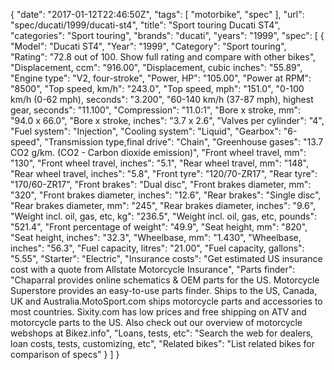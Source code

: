 {
    "date": "2017-01-12T22:46:50Z",
    "tags": [
        "motorbike",
        "spec"
    ],
    "url": "spec\/ducati\/1999\/ducati-st4",
    "title": "Sport touring Ducati ST4",
    "categories": "Sport touring",
    "brands": "ducati",
    "years": "1999",
    "spec": [
        {
            "Model": "Ducati ST4",
            "Year": "1999",
            "Category": "Sport touring",
            "Rating": "72.8 out of 100. Show full rating and compare with other bikes",
            "Displacement, ccm": "916.00",
            "Displacement, cubic inches": "55.89",
            "Engine type": "V2, four-stroke",
            "Power, HP": "105.00",
            "Power at RPM": "8500",
            "Top speed, km\/h": "243.0",
            "Top speed, mph": "151.0",
            "0-100 km\/h (0-62 mph), seconds": "3.200",
            "60-140 km\/h (37-87 mph), highest gear, seconds": "11.100",
            "Compression": "11.0:1",
            "Bore x stroke, mm": "94.0 x 66.0",
            "Bore x stroke, inches": "3.7 x 2.6",
            "Valves per cylinder": "4",
            "Fuel system": "Injection",
            "Cooling system": "Liquid",
            "Gearbox": "6-speed",
            "Transmission type,final drive": "Chain",
            "Greenhouse gases": "13.7 CO2 g\/km. (CO2 - Carbon dioxide emission)",
            "Front wheel travel, mm": "130",
            "Front wheel travel, inches": "5.1",
            "Rear wheel travel, mm": "148",
            "Rear wheel travel, inches": "5.8",
            "Front tyre": "120\/70-ZR17",
            "Rear tyre": "170\/60-ZR17",
            "Front brakes": "Dual disc",
            "Front brakes diameter, mm": "320",
            "Front brakes diameter, inches": "12.6",
            "Rear brakes": "Single disc",
            "Rear brakes diameter, mm": "245",
            "Rear brakes diameter, inches": "9.6",
            "Weight incl. oil, gas, etc, kg": "236.5",
            "Weight incl. oil, gas, etc, pounds": "521.4",
            "Front percentage of weight": "49.9",
            "Seat height, mm": "820",
            "Seat height, inches": "32.3",
            "Wheelbase, mm": "1.430",
            "Wheelbase, inches": "56.3",
            "Fuel capacity, litres": "21.00",
            "Fuel capacity, gallons": "5.55",
            "Starter": "Electric",
            "Insurance costs": "Get estimated US insurance cost with a quote from Allstate Motorcycle Insurance",
            "Parts finder": "Chaparral provides online schematics & OEM parts for the US.   Motorcycle Superstore provides an easy-to-use parts finder. Ships to the US, Canada, UK and Australia.MotoSport.com ships motorcycle parts and accessories to most countries.    Sixity.com has low prices and free shipping on ATV and motorcycle parts to the US. Also check out our overview of motorcycle webshops at Bikez.info",
            "Loans, tests, etc": "Search the web for dealers, loan costs, tests, customizing, etc",
            "Related bikes": "List related bikes for comparison of specs"
        }
    ]
}
